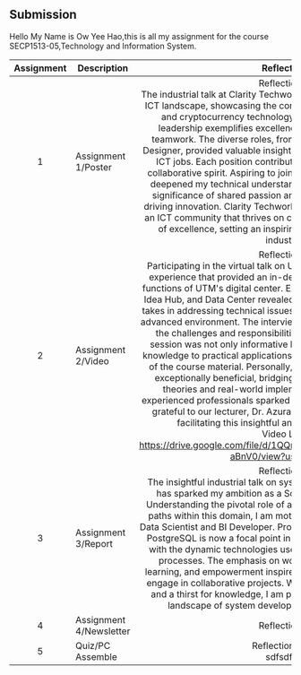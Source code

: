## Submission
Hello My Name is Ow Yee Hao,this is all my assignment for the course SECP1513-05,Technology and Information System.

| Assignment | Description  | Reflection |
| :-----: |  ------ | :-----: | 
| 1 | Assignment 1/Poster | Reflection 1 <br> The industrial talk at Clarity Techworks Sdn Bhd unveiled a dynamic ICT landscape, showcasing the company's passion for blockchain and cryptocurrency technology. CTO Mr. Yee Soon Tuck's leadership exemplifies excellence, continuous learning, and teamwork. The diverse roles, from QA Testing Analyst to UI/UX Designer, provided valuable insights into the multifaceted nature of ICT jobs. Each position contributes uniquely to the industry's collaborative spirit. Aspiring to join this field, the talk has not only deepened my technical understanding but also emphasized the significance of shared passion and continuous collaboration in driving innovation. Clarity Techworks has painted a vivid picture of an ICT community that thrives on curiosity and a relentless pursuit of excellence, setting an inspiring tone for my journey in the industry.| 
| 2 | Assignment 2/Video | Reflection 2 <br> Participating in the virtual talk on UTMDigital was an enlightening experience that provided an in-depth understanding of the core functions of UTM's digital center. Exploring the Digital Care Center, Idea Hub, and Data Center revealed the meticulous approach UTM takes in addressing technical issues and fostering a technologically advanced environment. The interview with Ms. Aslinda shed light on the challenges and responsibilities of a Senior IT Officer. The session was not only informative but also connected theoretical knowledge to practical applications, enhancing our comprehension of the course material. Personally, I found the visit and talk to be exceptionally beneficial, bridging the gap between classroom theories and real-world implementations. Interacting with experienced professionals sparked my interest in the field, and I am grateful to our lecturer, Dr. Azurah, and the supportive staff for facilitating this insightful and impactful experience. <br> Video Link <br> https://drive.google.com/file/d/1QQrl8fAqlyW8WHLCHnxA3a1ZN6-aBnV0/view?usp=sharing| 
| 3 | Assignment 3/Report | Reflection 3 <br> The insightful industrial talk on system development at Credence has sparked my ambition as a Software Engineering student. Understanding the pivotal role of analytics and the diverse career paths within this domain, I am motivated to explore roles such as Data Scientist and BI Developer. Proficiency in tools like Tableau and PostgreSQL is now a focal point in my academic journey, aligning with the dynamic technologies used in Credence's development processes. The emphasis on workplace culture, continuous learning, and empowerment inspires me to seek certifications and engage in collaborative projects. With a commitment to resilience and a thirst for knowledge, I am poised to navigate the evolving landscape of system development in the coming years. | 
| 4 | Assignment 4/Newsletter | Reflection 4 <br>|
| 5 | Quiz/PC Assemble | Reflection Quiz <br> sdfsdfsd|
